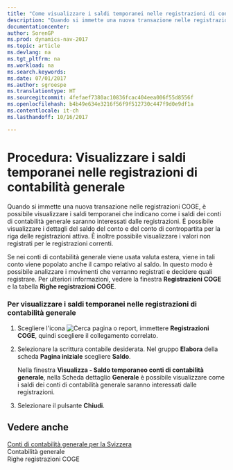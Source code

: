 ```yaml
---
title: "Come visualizzare i saldi temporanei nelle registrazioni di contabilità generale"
description: "Quando si immette una nuova transazione nelle registrazioni COGE, è possibile visualizzare i saldi temporanei che indicano come i saldi dei conti di contabilità generale saranno interessati dalle registrazioni. È possibile visualizzare i dettagli del saldo del conto e del conto di contropartita per la riga delle registrazioni attiva. È inoltre possibile visualizzare i valori non registrati per le registrazioni correnti."
documentationcenter: 
author: SorenGP
ms.prod: dynamics-nav-2017
ms.topic: article
ms.devlang: na
ms.tgt_pltfrm: na
ms.workload: na
ms.search.keywords: 
ms.date: 07/01/2017
ms.author: sgroespe
ms.translationtype: HT
ms.sourcegitcommit: 4fefaef7380ac10836fcac404eea006f55d8556f
ms.openlocfilehash: b4b49e634e3216f56f9f512730c447f9d0e9df1a
ms.contentlocale: it-ch
ms.lasthandoff: 10/16/2017

---
```

# <a name="how-to-view-temporary-balances-in-general-ledger-journals"></a>Procedura: Visualizzare i saldi temporanei nelle registrazioni di contabilità generale
Quando si immette una nuova transazione nelle registrazioni COGE, è possibile visualizzare i saldi temporanei che indicano come i saldi dei conti di contabilità generale saranno interessati dalle registrazioni. È possibile visualizzare i dettagli del saldo del conto e del conto di contropartita per la riga delle registrazioni attiva. È inoltre possibile visualizzare i valori non registrati per le registrazioni correnti.  
  
 Se nei conti di contabilità generale viene usata valuta estera, viene in tali conto viene popolato anche il campo relativo al saldo. In questo modo è possibile analizzare i movimenti che verranno registrati e decidere quali registrare. Per ulteriori informazioni, vedere la finestra **Registrazioni COGE** e la tabella **Righe registrazioni COGE**.  
  
### <a name="to-view-temporary-balances-in-general-ledger-journals"></a>Per visualizzare i saldi temporanei nelle registrazioni di contabilità generale  
  
1.  Scegliere l'icona ![Cerca pagina o report](media/ui-search/search_small.png "Cerca pagina o report"), immettere **Registrazioni COGE**, quindi scegliere il collegamento correlato.  
  
2.  Selezionare la scrittura contabile desiderata. Nel gruppo **Elabora** della scheda **Pagina iniziale** scegliere **Saldo**.  
  
     Nella finestra **Visualizza - Saldo temporaneo conti di contabilità generale**, nella Scheda dettaglio **Generale** è possibile visualizzare come i saldi dei conti di contabilità generale saranno interessati dalle registrazioni.  
  
3.  Selezionare il pulsante **Chiudi**.  
  
## <a name="see-also"></a>Vedere anche  
 [Conti di contabilità generale per la Svizzera](swiss-general-ledger-accounts.md)   
 Contabilità generale   
 Righe registrazioni COGE
